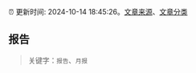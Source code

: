 :alarm_clock: 更新时间: 2024-10-14 18:45:26。[文章来源](/README.md)、[文章分类](/TAGS.md)

## 报告


> 关键字：`报告`、`月报`



